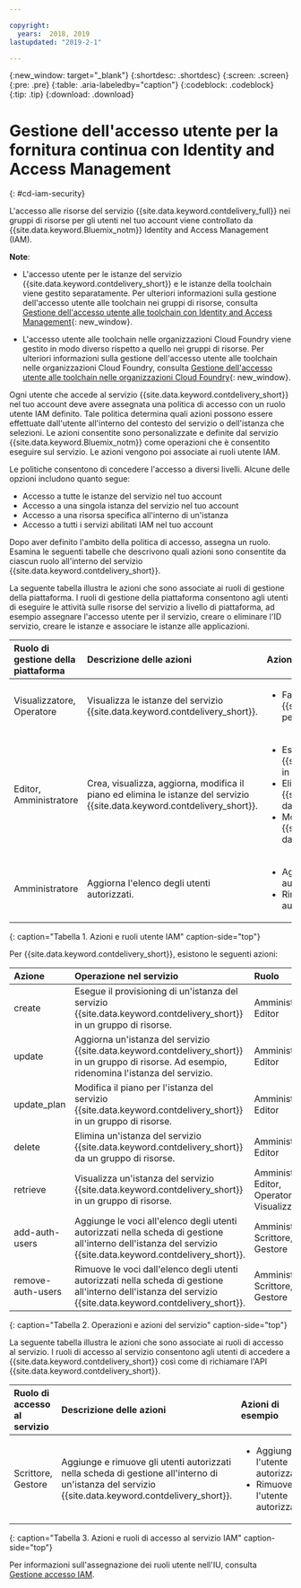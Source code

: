 ```yaml
---

copyright:
  years:  2018, 2019
lastupdated: "2019-2-1"

---
```


{:new_window: target="_blank"}
{:shortdesc: .shortdesc}
{:screen: .screen}
{:pre: .pre}
{:table: .aria-labeledby="caption"}
{:codeblock: .codeblock}
{:tip: .tip}
{:download: .download}


# Gestione dell'accesso utente per la fornitura continua con Identity and Access Management
{: #cd-iam-security}

L'accesso alle risorse del servizio {{site.data.keyword.contdelivery_full}} nei gruppi di risorse per gli utenti nel tuo account viene controllato da {{site.data.keyword.Bluemix_notm}} Identity and Access Management (IAM). 

**Note**: 

* L'accesso utente per le istanze del servizio {{site.data.keyword.contdelivery_short}} e le istanze della toolchain viene gestito separatamente. Per ulteriori informazioni sulla gestione dell'accesso utente alle toolchain nei gruppi di risorse, consulta [Gestione dell'accesso utente alle toolchain con Identity and Access Management](/docs/services/ContinuousDelivery?topic=ContinuousDelivery-toolchains-iam-security){: new_window}.

* L'accesso utente alle toolchain nelle organizzazioni Cloud Foundry viene gestito in modo diverso rispetto a quello nei gruppi di risorse. Per ulteriori informazioni sulla gestione dell'accesso utente alle toolchain nelle organizzazioni Cloud Foundry, consulta [Gestione dell'accesso utente alle toolchain nelle organizzazioni Cloud Foundry](/docs/services/ContinuousDelivery?topic=ContinuousDelivery-toolchains-using#managing_access_orgs){: new_window}.

Ogni utente che accede al servizio {{site.data.keyword.contdelivery_short}} nel tuo account deve avere assegnata una politica di accesso con un ruolo utente IAM definito. Tale politica determina quali azioni possono essere effettuate dall'utente all'interno del contesto del servizio o dell'istanza che selezioni. Le azioni consentite sono personalizzate e definite dal servizio {{site.data.keyword.Bluemix_notm}} come operazioni che è consentito eseguire sul servizio. Le azioni vengono poi associate ai ruoli utente IAM.

Le politiche consentono di concedere l'accesso a diversi livelli. Alcune delle opzioni includono quanto segue: 

* Accesso a tutte le istanze del servizio nel tuo account
* Accesso a una singola istanza del servizio nel tuo account
* Accesso a una risorsa specifica all'interno di un'istanza
* Accesso a tutti i servizi abilitati IAM nel tuo account

Dopo aver definito l'ambito della politica di accesso, assegna un ruolo. Esamina le seguenti tabelle che descrivono quali azioni sono consentite da ciascun ruolo all'interno del servizio {{site.data.keyword.contdelivery_short}}.

La seguente tabella illustra le azioni che sono associate ai ruoli di gestione della piattaforma. I ruoli di gestione della piattaforma consentono agli utenti di eseguire le attività sulle risorse del servizio a livello di piattaforma, ad esempio assegnare l'accesso utente per il servizio, creare o eliminare l'ID servizio, creare le istanze e associare le istanze alle applicazioni.

| Ruolo di gestione della piattaforma | Descrizione delle azioni | Azioni di esempio|
|:-----------------|:-----------------|:-----------------|
| Visualizzatore, Operatore | Visualizza le istanze del servizio {{site.data.keyword.contdelivery_short}}. | <ul><li>Fa clic su un'istanza del servizio {{site.data.keyword.contdelivery_short}} per aprirne il dashboard.</li></ul>|
| Editor, Amministratore | Crea, visualizza, aggiorna, modifica il piano ed elimina le istanze del servizio {{site.data.keyword.contdelivery_short}}. |<ul><li>Esegui il provisioning di un'istanza di {{site.data.keyword.contdelivery_short}} in un gruppo di risorse.</li><li>Elimina un'istanza di {{site.data.keyword.contdelivery_short}} da un gruppo di risorse.</li><li>Modifica un piano dell'istanza di {{site.data.keyword.contdelivery_short}} da Lite a Professional.</li></ul> |
| Amministratore | Aggiorna l'elenco degli utenti autorizzati.| <ul><li>Aggiunge un utente all'elenco di utenti autorizzati.</li><li>Rimuove un utente dall'elenco di utenti autorizzati.</li></ul> |
{: caption="Tabella 1. Azioni e ruoli utente IAM" caption-side="top"}

 Per {{site.data.keyword.contdelivery_short}}, esistono le seguenti azioni:

| Azione | Operazione nel servizio | Ruolo
|:-----------------|:-----------------|:--------------|
| create | Esegue il provisioning di un'istanza del servizio {{site.data.keyword.contdelivery_short}} in un gruppo di risorse. | Amministratore, Editor |
| update | Aggiorna un'istanza del servizio {{site.data.keyword.contdelivery_short}} in un gruppo di risorse. Ad esempio, ridenomina l'istanza del servizio. | Amministratore, Editor |
| update_plan | Modifica il piano per l'istanza del servizio {{site.data.keyword.contdelivery_short}} in un gruppo di risorse. | Amministratore, Editor |
| delete | Elimina un'istanza del servizio {{site.data.keyword.contdelivery_short}} da un gruppo di risorse. | Amministratore, Editor |
| retrieve | Visualizza un'istanza del servizio {{site.data.keyword.contdelivery_short}} in un gruppo di risorse. | Amministratore, Editor, Operatore, Visualizzatore |
| add-auth-users | Aggiunge le voci all'elenco degli utenti autorizzati nella scheda di gestione all'interno dell'istanza del servizio {{site.data.keyword.contdelivery_short}}. | Amministratore, Scrittore, Gestore |
| remove-auth-users | Rimuove le voci dall'elenco degli utenti autorizzati nella scheda di gestione all'interno dell'istanza del servizio {{site.data.keyword.contdelivery_short}}. | Amministratore, Scrittore, Gestore |
{: caption="Tabella 2. Operazioni e azioni del servizio" caption-side="top"}

La seguente tabella illustra le azioni che sono associate ai ruoli di accesso al servizio. I ruoli di accesso al servizio consentono agli utenti di accedere a {{site.data.keyword.contdelivery_short}} così come di richiamare l'API {{site.data.keyword.contdelivery_short}}.

| Ruolo di accesso al servizio | Descrizione delle azioni | Azioni di esempio|
|:-----------------|:-----------------|:-----------------|
| Scrittore, Gestore | Aggiunge e rimuove gli utenti autorizzati nella scheda di gestione all'interno di un'istanza del servizio {{site.data.keyword.contdelivery_short}}. | <ul><li>Aggiunge l'utente autorizzato.</li><li>Rimuove l'utente autorizzato.</li></ul>|
{: caption="Tabella 3. Azioni e ruoli di accesso al servizio IAM" caption-side="top"}

Per informazioni sull'assegnazione dei ruoli utente nell'IU, consulta [Gestione accesso IAM](/docs/iam?topic=iam-iammanidaccser).

<!--This link is not live in production yet. Use https://console.bluemix.net/docs/iam/iamusermanage.html#iamusermanage until the link above is available in production.-->
